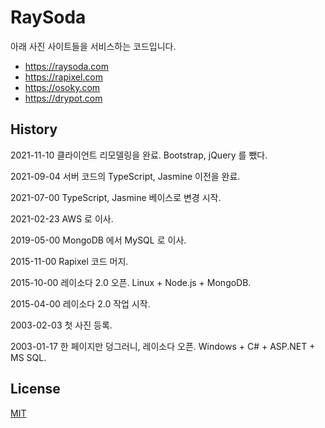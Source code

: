 # RaySoda

아래 사진 사이트들을 서비스하는 코드입니다.

* <https://raysoda.com>
* <https://rapixel.com>
* <https://osoky.com>
* <https://drypot.com>

## History

2021-11-10 클라이언트 리모델링을 완료. Bootstrap, jQuery 를 뺐다.

2021-09-04 서버 코드의 TypeScript, Jasmine 이전을 완료.

2021-07-00 TypeScript, Jasmine 베이스로 변경 시작.

2021-02-23 AWS 로 이사.

2019-05-00 MongoDB 에서 MySQL 로 이사.

2015-11-00 Rapixel 코드 머지.

2015-10-00 레이소다 2.0 오픈. Linux + Node.js + MongoDB.

2015-04-00 레이소다 2.0 작업 시작.

2003-02-03 첫 사진 등록.

2003-01-17 한 페이지만 덩그러니, 레이소다 오픈. Windows + C# + ASP.NET + MS SQL.

## License

[MIT](LICENSE)
